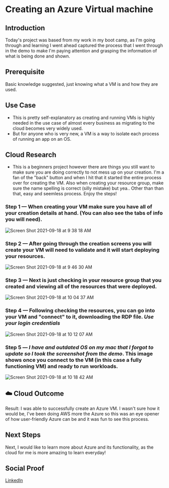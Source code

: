 # Creating an Azure Virtual machine

## Introduction

Today's project was based from my work in my boot camp, as I'm going through and learning I went ahead captured the process that I went through in the demo to make 
I'm paying attention and grasping the information of what is being done and shown.

## Prerequisite

Basic knowledge suggested, just knowing what a VM is and how they are used.

## Use Case

- This is pretty self-explanatory as creating and running VMs is highly needed in the use case of almost every business as migrating to the cloud becomes very
widely used.
- But for anyone who is very new, a VM is a way to isolate each process of running an app on an OS.

## Cloud Research

- This is a beginners project however there are things you still want to make sure you are doing correctly to not mess up on your creation. I'm a fan of the "back" 
button and when I hit that it started the entire process over for creating the VM. Also when creating your resource group, make sure the name spelling is correct
(silly mistake) but yea.. Other than than that, easy and seemless process. Enjoy the steps!

### Step 1 — When creating your VM make sure you have all of your creation details at hand. (You can also see the tabs of info you will need).

![Screen Shot 2021-09-18 at 9 38 18 AM](https://user-images.githubusercontent.com/82731990/133891300-d7a1a299-492d-4a94-9aec-4005c6356097.png)


### Step 2 — After going through the creation screens you will create your VM will need to validate and it will start deploying your resources.

![Screen Shot 2021-09-18 at 9 46 30 AM](https://user-images.githubusercontent.com/82731990/133891416-f8bb02da-f2cd-4d17-a907-141bfa17abb4.png)


### Step 3 — Next is just checking in your resource group that you created and viewing all of the resources that were deployed.

![Screen Shot 2021-09-18 at 10 04 37 AM](https://user-images.githubusercontent.com/82731990/133891504-ed13ef1c-bfd7-406f-9515-c9e00ca91553.png)

### Step 4 — Following checking the resources, you can go into your VM and "connect" to it, downloading the RDP file. *Use your login credentials*

![Screen Shot 2021-09-18 at 10 12 07 AM](https://user-images.githubusercontent.com/82731990/133891674-e96ec5de-ca9b-474d-bb0f-c08c09dc5881.png)

### Step 5 — *I have and outdated OS on my mac that I forgot to update so I took the screenshot from the demo*. This image shows once you connect to the VM (in this case a fully functioning VM) and ready to run workloads.

![Screen Shot 2021-09-18 at 10 18 42 AM](https://user-images.githubusercontent.com/82731990/133891888-c6e26455-2ee4-4053-b43e-f7141594b5f8.png)

## ☁️ Cloud Outcome

Result: I was able to successfully create an Azure VM. I wasn't sure how it would be, I've been doing AWS more the Azure so this was an eye opener of how 
user-friendly Azure can be and it was fun to see this process.

## Next Steps

Next, I would like to learn more about Azure and its functionality, as the cloud for me is more amazing to learn everyday!

## Social Proof

[LinkedIn](https://www.linkedin.com/feed/update/urn:li:activity:6843941959430656000/)
